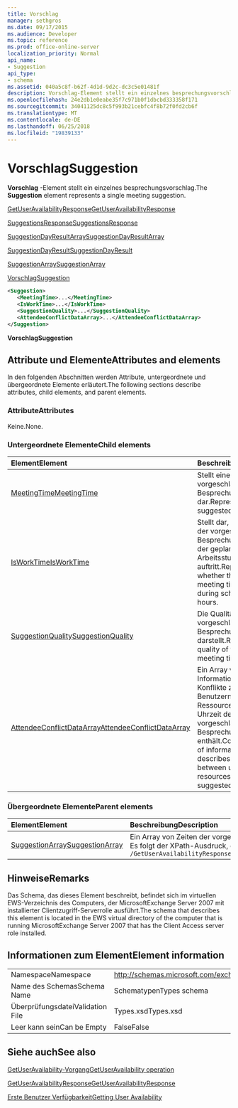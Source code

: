 ```yaml
---
title: Vorschlag
manager: sethgros
ms.date: 09/17/2015
ms.audience: Developer
ms.topic: reference
ms.prod: office-online-server
localization_priority: Normal
api_name:
- Suggestion
api_type:
- schema
ms.assetid: 040a5c8f-b62f-4d1d-9d2c-dc3c5e01481f
description: Vorschlag-Element stellt ein einzelnes besprechungsvorschlag.
ms.openlocfilehash: 24e2db1e0eabe35f7c971b0f1dbcbd333358f171
ms.sourcegitcommit: 34041125dc8c5f993b21cebfc4f8b72f0fd2cb6f
ms.translationtype: MT
ms.contentlocale: de-DE
ms.lasthandoff: 06/25/2018
ms.locfileid: "19839133"
---
```

# <a name="suggestion"></a><span data-ttu-id="fa626-103">Vorschlag</span><span class="sxs-lookup"><span data-stu-id="fa626-103">Suggestion</span></span>

<span data-ttu-id="fa626-104">**Vorschlag** -Element stellt ein einzelnes besprechungsvorschlag.</span><span class="sxs-lookup"><span data-stu-id="fa626-104">The **Suggestion** element represents a single meeting suggestion.</span></span> 
  
[<span data-ttu-id="fa626-105">GetUserAvailabilityResponse</span><span class="sxs-lookup"><span data-stu-id="fa626-105">GetUserAvailabilityResponse</span></span>](getuseravailabilityresponse.md)
  
[<span data-ttu-id="fa626-106">SuggestionsResponse</span><span class="sxs-lookup"><span data-stu-id="fa626-106">SuggestionsResponse</span></span>](suggestionsresponse.md)
  
[<span data-ttu-id="fa626-107">SuggestionDayResultArray</span><span class="sxs-lookup"><span data-stu-id="fa626-107">SuggestionDayResultArray</span></span>](suggestiondayresultarray.md)
  
[<span data-ttu-id="fa626-108">SuggestionDayResult</span><span class="sxs-lookup"><span data-stu-id="fa626-108">SuggestionDayResult</span></span>](suggestiondayresult.md)
  
[<span data-ttu-id="fa626-109">SuggestionArray</span><span class="sxs-lookup"><span data-stu-id="fa626-109">SuggestionArray</span></span>](suggestionarray.md)
  
[<span data-ttu-id="fa626-110">Vorschlag</span><span class="sxs-lookup"><span data-stu-id="fa626-110">Suggestion</span></span>](suggestion.md)
  
```xml
<Suggestion>
   <MeetingTime>...</MeetingTime>
   <IsWorkTime>...</IsWorkTime>
   <SuggestionQuality>...</SuggestionQuality>
   <AttendeeConflictDataArray>...</AttendeeConflictDataArray>
</Suggestion>
```

 <span data-ttu-id="fa626-111">**Vorschlag**</span><span class="sxs-lookup"><span data-stu-id="fa626-111">**Suggestion**</span></span>
## <a name="attributes-and-elements"></a><span data-ttu-id="fa626-112">Attribute und Elemente</span><span class="sxs-lookup"><span data-stu-id="fa626-112">Attributes and elements</span></span>

<span data-ttu-id="fa626-113">In den folgenden Abschnitten werden Attribute, untergeordnete und übergeordnete Elemente erläutert.</span><span class="sxs-lookup"><span data-stu-id="fa626-113">The following sections describe attributes, child elements, and parent elements.</span></span>
  
### <a name="attributes"></a><span data-ttu-id="fa626-114">Attribute</span><span class="sxs-lookup"><span data-stu-id="fa626-114">Attributes</span></span>

<span data-ttu-id="fa626-115">Keine.</span><span class="sxs-lookup"><span data-stu-id="fa626-115">None.</span></span>
  
### <a name="child-elements"></a><span data-ttu-id="fa626-116">Untergeordnete Elemente</span><span class="sxs-lookup"><span data-stu-id="fa626-116">Child elements</span></span>

|<span data-ttu-id="fa626-117">**Element**</span><span class="sxs-lookup"><span data-stu-id="fa626-117">**Element**</span></span>|<span data-ttu-id="fa626-118">**Beschreibung**</span><span class="sxs-lookup"><span data-stu-id="fa626-118">**Description**</span></span>|
|:-----|:-----|
|[<span data-ttu-id="fa626-119">MeetingTime</span><span class="sxs-lookup"><span data-stu-id="fa626-119">MeetingTime</span></span>](meetingtime.md) <br/> |<span data-ttu-id="fa626-120">Stellt eine vorgeschlagene Besprechungszeitraum dar.</span><span class="sxs-lookup"><span data-stu-id="fa626-120">Represents a suggested meeting time.</span></span>  <br/> |
|[<span data-ttu-id="fa626-121">IsWorkTime</span><span class="sxs-lookup"><span data-stu-id="fa626-121">IsWorkTime</span></span>](isworktime.md) <br/> |<span data-ttu-id="fa626-122">Stellt dar, ob die Uhrzeit der vorgeschlagenen Besprechung während der geplanten Arbeitsstunden auftritt.</span><span class="sxs-lookup"><span data-stu-id="fa626-122">Represents whether the suggested meeting time occurs during scheduled work hours.</span></span>  <br/> |
|[<span data-ttu-id="fa626-123">SuggestionQuality</span><span class="sxs-lookup"><span data-stu-id="fa626-123">SuggestionQuality</span></span>](suggestionquality.md) <br/> |<span data-ttu-id="fa626-124">Die Qualität der vorgeschlagenen Besprechungszeit darstellt.</span><span class="sxs-lookup"><span data-stu-id="fa626-124">Represents the quality of the suggested meeting time.</span></span>  <br/> |
|[<span data-ttu-id="fa626-125">AttendeeConflictDataArray</span><span class="sxs-lookup"><span data-stu-id="fa626-125">AttendeeConflictDataArray</span></span>](attendeeconflictdataarray.md) <br/> |<span data-ttu-id="fa626-126">Ein Array von Informationen über Konflikte zwischen Benutzern und Ressourcen und die Uhrzeit der vorgeschlagenen Besprechung enthält.</span><span class="sxs-lookup"><span data-stu-id="fa626-126">Contains an array of information that describes conflicts between users and resources and the suggested meeting time.</span></span>  <br/> |
   
### <a name="parent-elements"></a><span data-ttu-id="fa626-127">Übergeordnete Elemente</span><span class="sxs-lookup"><span data-stu-id="fa626-127">Parent elements</span></span>

|<span data-ttu-id="fa626-128">**Element**</span><span class="sxs-lookup"><span data-stu-id="fa626-128">**Element**</span></span>|<span data-ttu-id="fa626-129">**Beschreibung**</span><span class="sxs-lookup"><span data-stu-id="fa626-129">**Description**</span></span>|
|:-----|:-----|
|[<span data-ttu-id="fa626-130">SuggestionArray</span><span class="sxs-lookup"><span data-stu-id="fa626-130">SuggestionArray</span></span>](suggestionarray.md) <br/> |<span data-ttu-id="fa626-131">Ein Array von Zeiten der vorgeschlagenen Besprechung enthält.</span><span class="sxs-lookup"><span data-stu-id="fa626-131">Contains an array of suggested meeting times.</span></span>  <br/> <span data-ttu-id="fa626-132">Es folgt der XPath-Ausdruck, der dieses Element:</span><span class="sxs-lookup"><span data-stu-id="fa626-132">The following is the XPath expression to this element:</span></span>  <br/>  `/GetUserAvailabilityResponse/SuggestionsResponse/SuggestionDayResultArray/SuggestionDayResult[i]/SuggestionArray` <br/> |
   
## <a name="remarks"></a><span data-ttu-id="fa626-133">Hinweise</span><span class="sxs-lookup"><span data-stu-id="fa626-133">Remarks</span></span>

<span data-ttu-id="fa626-134">Das Schema, das dieses Element beschreibt, befindet sich im virtuellen EWS-Verzeichnis des Computers, der MicrosoftExchange Server 2007 mit installierter Clientzugriff-Serverrolle ausführt.</span><span class="sxs-lookup"><span data-stu-id="fa626-134">The schema that describes this element is located in the EWS virtual directory of the computer that is running MicrosoftExchange Server 2007 that has the Client Access server role installed.</span></span>
  
## <a name="element-information"></a><span data-ttu-id="fa626-135">Informationen zum Element</span><span class="sxs-lookup"><span data-stu-id="fa626-135">Element information</span></span>

|||
|:-----|:-----|
|<span data-ttu-id="fa626-136">Namespace</span><span class="sxs-lookup"><span data-stu-id="fa626-136">Namespace</span></span>  <br/> |http://schemas.microsoft.com/exchange/services/2006/types  <br/> |
|<span data-ttu-id="fa626-137">Name des Schemas</span><span class="sxs-lookup"><span data-stu-id="fa626-137">Schema Name</span></span>  <br/> |<span data-ttu-id="fa626-138">Schematypen</span><span class="sxs-lookup"><span data-stu-id="fa626-138">Types schema</span></span>  <br/> |
|<span data-ttu-id="fa626-139">Überprüfungsdatei</span><span class="sxs-lookup"><span data-stu-id="fa626-139">Validation File</span></span>  <br/> |<span data-ttu-id="fa626-140">Types.xsd</span><span class="sxs-lookup"><span data-stu-id="fa626-140">Types.xsd</span></span>  <br/> |
|<span data-ttu-id="fa626-141">Leer kann sein</span><span class="sxs-lookup"><span data-stu-id="fa626-141">Can be Empty</span></span>  <br/> |<span data-ttu-id="fa626-142">False</span><span class="sxs-lookup"><span data-stu-id="fa626-142">False</span></span>  <br/> |
   
## <a name="see-also"></a><span data-ttu-id="fa626-143">Siehe auch</span><span class="sxs-lookup"><span data-stu-id="fa626-143">See also</span></span>



[<span data-ttu-id="fa626-144">GetUserAvailability-Vorgang</span><span class="sxs-lookup"><span data-stu-id="fa626-144">GetUserAvailability operation</span></span>](getuseravailability-operation.md)
  
[<span data-ttu-id="fa626-145">GetUserAvailabilityResponse</span><span class="sxs-lookup"><span data-stu-id="fa626-145">GetUserAvailabilityResponse</span></span>](getuseravailabilityresponse.md)


[<span data-ttu-id="fa626-146">Erste Benutzer Verfügbarkeit</span><span class="sxs-lookup"><span data-stu-id="fa626-146">Getting User Availability</span></span>](http://msdn.microsoft.com/library/d4133fcb-9b0f-4e6b-aadf-a389da83516a%28Office.15%29.aspx)

